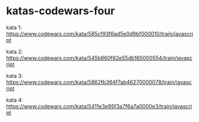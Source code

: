 # katas-codewars-four

kata 1: https://www.codewars.com/kata/585cf93f6ad5e0d9bf000010/train/javascript

kata 2: https://www.codewars.com/kata/545b860f82e55db165000554/train/javascript

kata 3: https://www.codewars.com/kata/5862fb364f7ab46270000078/train/javascript

kata 4: https://www.codewars.com/kata/5411e3e95f3a7f6a7a0000e3/train/javascript
